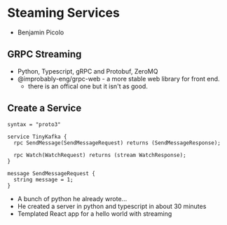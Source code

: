 # Steaming Services
* Benjamin Picolo

## GRPC Streaming
* Python, Typescript, gRPC and Protobuf, ZeroMQ
* @improbably-eng/grpc-web - a more stable web library for front end.
  * there is an offical one but it isn't as good.

## Create a Service
```
syntax = "proto3"

service TinyKafka {
  rpc SendMessage(SendMessageRequest) returns (SendMessageResponse);

  rpc Watch(WatchRequest) returns (stream WatchResponse);
}

message SendMessageRequest {
  string message = 1;
}
```

* A bunch of python he already wrote...
* He created a server in python and typescript in about 30 minutes
* Templated React app for a hello world with streaming